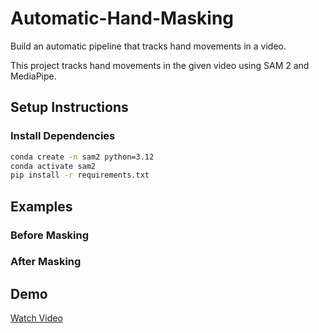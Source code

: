 # Automatic-Hand-Masking

Build an automatic pipeline that tracks hand movements in a video.

This project tracks hand movements in the given video using SAM 2 and MediaPipe.

## Setup Instructions

### Install Dependencies

```bash
conda create -n sam2 python=3.12
conda activate sam2
pip install -r requirements.txt
```
## Examples

### Before Masking

### After Masking

## Demo
[Watch Video](https://youtu.be/m35EHsQ3MVw)

